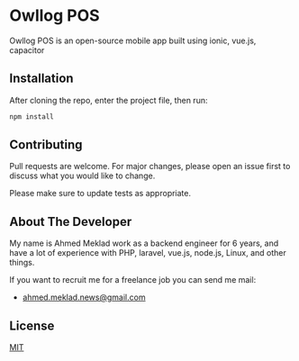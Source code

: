 # Owllog POS

Owllog POS is an open-source mobile app built using ionic, vue.js, capacitor

## Installation

After cloning the repo, enter the project file, then run:

```bash
npm install
```

## Contributing
Pull requests are welcome. For major changes, please open an issue first to discuss what you would like to change.

Please make sure to update tests as appropriate.

## About The Developer
My name is Ahmed Meklad work as a backend engineer for 6 years, and have a lot of experience with PHP, laravel, vue.js, node.js, Linux, and other things.

If you want to recruit me for a freelance job you can send me mail:
- <ahmed.meklad.news@gmail.com>

## License
[MIT](https://choosealicense.com/licenses/mit/)